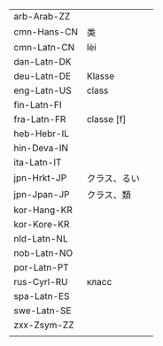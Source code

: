 | | | |
|-|-|-|
| arb-Arab-ZZ |  |  |
| cmn-Hans-CN | 类 |  |
| cmn-Latn-CN | lèi |  |
| dan-Latn-DK |  |  |
| deu-Latn-DE | Klasse |  |
| eng-Latn-US | class |  |
| fin-Latn-FI |  |  |
| fra-Latn-FR | classe [f] |  |
| heb-Hebr-IL |  |  |
| hin-Deva-IN |  |  |
| ita-Latn-IT |  |  |
| jpn-Hrkt-JP | クラス、るい |  |
| jpn-Jpan-JP | クラス、類 |  |
| kor-Hang-KR |  |  |
| kor-Kore-KR |  |  |
| nld-Latn-NL |  |  |
| nob-Latn-NO |  |  |
| por-Latn-PT |  |  |
| rus-Cyrl-RU | класс |  |
| spa-Latn-ES |  |  |
| swe-Latn-SE |  |  |
| zxx-Zsym-ZZ |  |  |
|  |  |  |
